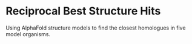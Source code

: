 # Reciprocal Best Structure Hits
Using AlphaFold structure models to find the closest homologues in five model organisms. </br>